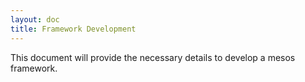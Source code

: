 ```yaml
---
layout: doc
title: Framework Development
---
```


This document will provide the necessary details to develop a mesos framework.
